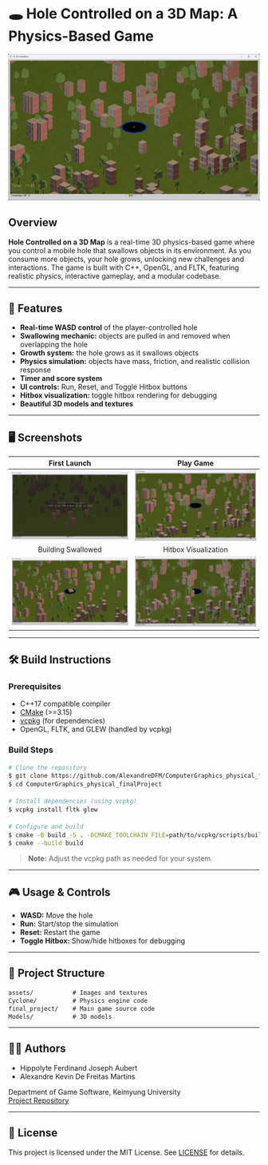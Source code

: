 # 🕳️ Hole Controlled on a 3D Map: A Physics-Based Game

![Game Screenshot](assets/launch_game.png)

## Overview

**Hole Controlled on a 3D Map** is a real-time 3D physics-based game where you control a mobile hole that swallows objects in its environment. As you consume more objects, your hole grows, unlocking new challenges and interactions. The game is built with C++, OpenGL, and FLTK, featuring realistic physics, interactive gameplay, and a modular codebase.

---

## 🚀 Features
- **Real-time WASD control** of the player-controlled hole
- **Swallowing mechanic:** objects are pulled in and removed when overlapping the hole
- **Growth system:** the hole grows as it swallows objects
- **Physics simulation:** objects have mass, friction, and realistic collision response
- **Timer and score system**
- **UI controls:** Run, Reset, and Toggle Hitbox buttons
- **Hitbox visualization:** toggle hitbox rendering for debugging
- **Beautiful 3D models and textures**

---

## 🖥️ Screenshots

| First Launch | Play Game |
|:---:|:---:|
| ![](assets/begin.png) | ![](assets/launch_game.png) |
| Building Swallowed | Hitbox Visualization |
| ![](assets/swallow.png) | ![](assets/hitbox.png) |

---

## 🛠️ Build Instructions

### Prerequisites
- C++17 compatible compiler
- [CMake](https://cmake.org/) (>=3.15)
- [vcpkg](https://github.com/microsoft/vcpkg) (for dependencies)
- OpenGL, FLTK, and GLEW (handled by vcpkg)

### Build Steps
```bash
# Clone the repository
$ git clone https://github.com/AlexandreDFM/ComputerGraphics_physical_finalProject.git
$ cd ComputerGraphics_physical_finalProject

# Install dependencies (using vcpkg)
$ vcpkg install fltk glew

# Configure and build
$ cmake -B build -S . -DCMAKE_TOOLCHAIN_FILE=path/to/vcpkg/scripts/buildsystems/vcpkg.cmake
$ cmake --build build
```

> **Note:** Adjust the vcpkg path as needed for your system.

---

## 🎮 Usage & Controls
- **WASD:** Move the hole
- **Run:** Start/stop the simulation
- **Reset:** Restart the game
- **Toggle Hitbox:** Show/hide hitboxes for debugging

---

## 📁 Project Structure
```
assets/           # Images and textures
Cyclone/          # Physics engine code
final_project/    # Main game source code
Models/           # 3D models
```

---

## 👨‍💻 Authors
- Hippolyte Ferdinand Joseph Aubert
- Alexandre Kevin De Freitas Martins

Department of Game Software, Keimyung University  
[Project Repository](https://github.com/AlexandreDFM/ComputerGraphics_physical_finalProject)

---

## 📜 License
This project is licensed under the MIT License. See [LICENSE](LICENSE) for details.
